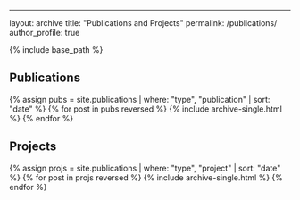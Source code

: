 ---
layout: archive
title: "Publications and Projects"
permalink: /publications/
author_profile: true

{% include base_path %}

<h2>Publications</h2>
{% assign pubs = site.publications | where: "type", "publication" | sort: "date" %}
{% for post in pubs reversed %}
  {% include archive-single.html %}
{% endfor %}

<h2>Projects</h2>
{% assign projs = site.publications | where: "type", "project" | sort: "date" %}
{% for post in projs reversed %}
  {% include archive-single.html %}
{% endfor %}
